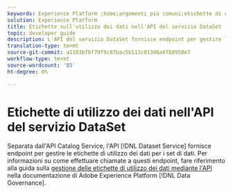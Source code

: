 ```yaml
---
keywords: Experience Platform ;home;argomenti più comuni;etichette di utilizzo dei dati;servizio catalogo
solution: Experience Platform
title: Etichette sull'utilizzo dei dati nell'API del servizio DataSet
topic: developer guide
description: L'API del servizio DataSet fornisce endpoint per gestire le etichette di utilizzo dei dati per i set di dati.
translation-type: tm+mt
source-git-commit: a1103bfbf79f9c87bac5b113c01386a6fb8950e7
workflow-type: tm+mt
source-wordcount: '85'
ht-degree: 0%

---
```



# Etichette di utilizzo dei dati nell&#39;API del servizio DataSet

Separata dall&#39;API Catalog Service, l&#39;API [!DNL Dataset Service] fornisce endpoint per gestire le etichette di utilizzo dei dati per i set di dati. Per informazioni su come effettuare chiamate a questi endpoint, fare riferimento alla guida sulla [gestione delle etichette di utilizzo dei dati mediante l&#39;API](../../data-governance/labels/dataset-api.md) nella documentazione di Adobe Experience Platform [!DNL Data Governance].